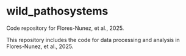 # wild_pathosystems
Code repository for Flores-Nunez, et al., 2025.

This repository includes the code for data processing and analysis in Flores-Nunez, et al., 2025.  
